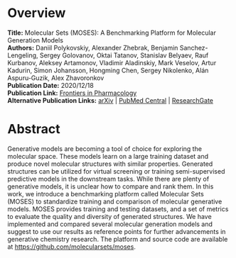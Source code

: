 # Overview
**Title:** Molecular Sets (MOSES): A Benchmarking Platform for Molecular Generation Models<br>
**Authors:** Daniil Polykovskiy, Alexander Zhebrak, Benjamin Sanchez-Lengeling, Sergey Golovanov, Oktai Tatanov,
Stanislav Belyaev, Rauf Kurbanov, Aleksey Artamonov, Vladimir Aladinskiy, Mark Veselov, Artur Kadurin, Simon Johansson,
Hongming Chen, Sergey Nikolenko, Alán Aspuru-Guzik, Alex Zhavoronkov<br>
**Publication Date:** 2020/12/18<br>
**Publication Link:** [Frontiers in Pharmacology](https://www.frontiersin.org/journals/pharmacology/articles/10.3389/fphar.2020.565644)<br>
**Alternative Publication Links:** [arXiv](https://arxiv.org/abs/1811.12823) |
[PubMed Central](https://www.ncbi.nlm.nih.gov/pmc/articles/PMC7775580) |
[ResearchGate](https://www.researchgate.net/publication/347693628_Molecular_Sets_MOSES_A_Benchmarking_Platform_for_Molecular_Generation_Models)


# Abstract
Generative models are becoming a tool of choice for exploring the molecular space. These models learn on a large
training dataset and produce novel molecular structures with similar properties. Generated structures can be utilized
for virtual screening or training semi-supervised predictive models in the downstream tasks. While there are plenty of
generative models, it is unclear how to compare and rank them. In this work, we introduce a benchmarking platform called
Molecular Sets (MOSES) to standardize training and comparison of molecular generative models. MOSES provides training
and testing datasets, and a set of metrics to evaluate the quality and diversity of generated structures. We have
implemented and compared several molecular generation models and suggest to use our results as reference points for
further advancements in generative chemistry research. The platform and source code are available at
https://github.com/molecularsets/moses.
